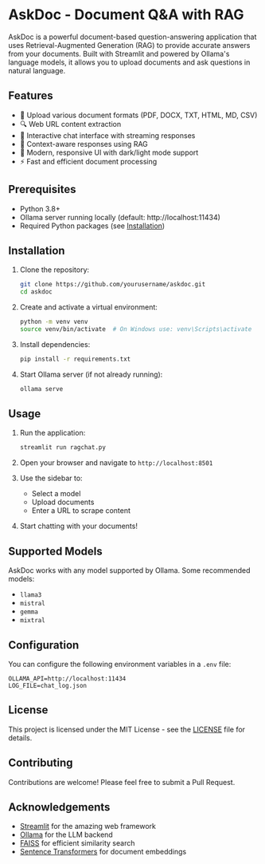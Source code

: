 # AskDoc - Document Q&A with RAG

AskDoc is a powerful document-based question-answering application that uses Retrieval-Augmented Generation (RAG) to provide accurate answers from your documents. Built with Streamlit and powered by Ollama's language models, it allows you to upload documents and ask questions in natural language.


## Features

- 📄 Upload various document formats (PDF, DOCX, TXT, HTML, MD, CSV)
- 🔍 Web URL content extraction
- 💬 Interactive chat interface with streaming responses
- 🧠 Context-aware responses using RAG
- 🎨 Modern, responsive UI with dark/light mode support
- ⚡ Fast and efficient document processing

## Prerequisites

- Python 3.8+
- Ollama server running locally (default: http://localhost:11434)
- Required Python packages (see [Installation](#installation))

## Installation

1. Clone the repository:
   ```bash
   git clone https://github.com/yourusername/askdoc.git
   cd askdoc
   ```

2. Create and activate a virtual environment:
   ```bash
   python -m venv venv
   source venv/bin/activate  # On Windows use: venv\Scripts\activate
   ```

3. Install dependencies:
   ```bash
   pip install -r requirements.txt
   ```

4. Start Ollama server (if not already running):
   ```bash
   ollama serve
   ```

## Usage

1. Run the application:
   ```bash
   streamlit run ragchat.py
   ```

2. Open your browser and navigate to `http://localhost:8501`

3. Use the sidebar to:
   - Select a model
   - Upload documents
   - Enter a URL to scrape content

4. Start chatting with your documents!

## Supported Models

AskDoc works with any model supported by Ollama. Some recommended models:

- `llama3`
- `mistral`
- `gemma`
- `mixtral`

## Configuration

You can configure the following environment variables in a `.env` file:

```
OLLAMA_API=http://localhost:11434
LOG_FILE=chat_log.json
```

## License

This project is licensed under the MIT License - see the [LICENSE](LICENSE) file for details.

## Contributing

Contributions are welcome! Please feel free to submit a Pull Request.

## Acknowledgements

- [Streamlit](https://streamlit.io/) for the amazing web framework
- [Ollama](https://ollama.ai/) for the LLM backend
- [FAISS](https://github.com/facebookresearch/faiss) for efficient similarity search
- [Sentence Transformers](https://www.sbert.net/) for document embeddings